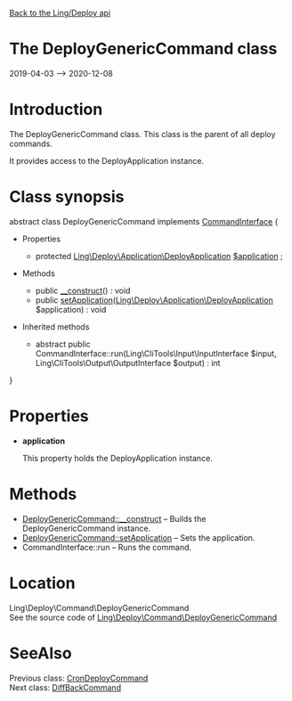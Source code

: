 [Back to the Ling/Deploy api](https://github.com/lingtalfi/Deploy/blob/master/doc/api/Ling/Deploy.md)



The DeployGenericCommand class
================
2019-04-03 --> 2020-12-08






Introduction
============

The DeployGenericCommand class.
This class is the parent of all deploy commands.

It provides access to the DeployApplication instance.



Class synopsis
==============


abstract class <span class="pl-k">DeployGenericCommand</span> implements [CommandInterface](https://github.com/lingtalfi/CliTools/blob/master/doc/api/Ling/CliTools/Command/CommandInterface.md) {

- Properties
    - protected [Ling\Deploy\Application\DeployApplication](https://github.com/lingtalfi/Deploy/blob/master/doc/api/Ling/Deploy/Application/DeployApplication.md) [$application](#property-application) ;

- Methods
    - public [__construct](https://github.com/lingtalfi/Deploy/blob/master/doc/api/Ling/Deploy/Command/DeployGenericCommand/__construct.md)() : void
    - public [setApplication](https://github.com/lingtalfi/Deploy/blob/master/doc/api/Ling/Deploy/Command/DeployGenericCommand/setApplication.md)([Ling\Deploy\Application\DeployApplication](https://github.com/lingtalfi/Deploy/blob/master/doc/api/Ling/Deploy/Application/DeployApplication.md) $application) : void

- Inherited methods
    - abstract public CommandInterface::run(Ling\CliTools\Input\InputInterface $input, Ling\CliTools\Output\OutputInterface $output) : int

}




Properties
=============

- <span id="property-application"><b>application</b></span>

    This property holds the DeployApplication instance.
    
    



Methods
==============

- [DeployGenericCommand::__construct](https://github.com/lingtalfi/Deploy/blob/master/doc/api/Ling/Deploy/Command/DeployGenericCommand/__construct.md) &ndash; Builds the DeployGenericCommand instance.
- [DeployGenericCommand::setApplication](https://github.com/lingtalfi/Deploy/blob/master/doc/api/Ling/Deploy/Command/DeployGenericCommand/setApplication.md) &ndash; Sets the application.
- CommandInterface::run &ndash; Runs the command.





Location
=============
Ling\Deploy\Command\DeployGenericCommand<br>
See the source code of [Ling\Deploy\Command\DeployGenericCommand](https://github.com/lingtalfi/Deploy/blob/master/Command/DeployGenericCommand.php)



SeeAlso
==============
Previous class: [CronDeployCommand](https://github.com/lingtalfi/Deploy/blob/master/doc/api/Ling/Deploy/Command/CronDeployCommand.md)<br>Next class: [DiffBackCommand](https://github.com/lingtalfi/Deploy/blob/master/doc/api/Ling/Deploy/Command/DiffBackCommand.md)<br>
